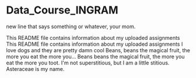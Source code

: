 # Data_Course_INGRAM

new line that says something or whatever, your mom.

This README file contains information about my uploaded assignments
This README file contains information about my uploaded assignments
I love dogs and they are pretty damn cool
Beans, beans the magical fruit, the more you eat the more you...
Beans beans the magical fruit, the more you eat the more you toot.
I'm not superstitious, but I am a little stitious.
Asteraceae is my name.
